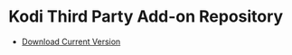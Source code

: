 Kodi Third Party Add-on Repository
====

- [Download Current Version](https://github.com/smokdpi/kodi/raw/master/repository.smokdpi/repository.smokdpi-1.0.0.zip)
